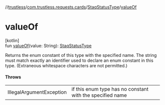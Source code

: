 //[trustless](../../../index.md)/[com.trustless.requests.cards](../index.md)/[StaqStatusType](index.md)/[valueOf](value-of.md)

# valueOf

[kotlin]\
fun [valueOf](value-of.md)(value: String): [StaqStatusType](index.md)

Returns the enum constant of this type with the specified name. The string must match exactly an identifier used to declare an enum constant in this type. (Extraneous whitespace characters are not permitted.)

#### Throws

| | |
|---|---|
| IllegalArgumentException | if this enum type has no constant with the specified name |
